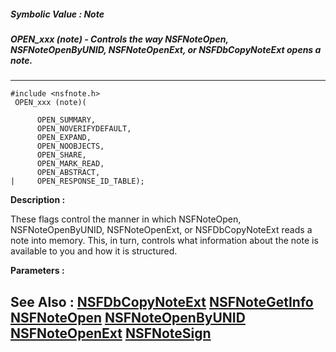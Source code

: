 ##### Symbolic Value : Note
##### OPEN_xxx (note) - Controls the way NSFNoteOpen, NSFNoteOpenByUNID, NSFNoteOpenExt, or NSFDbCopyNoteExt opens a note.
---
```
#include <nsfnote.h>
 OPEN_xxx (note)(

	  OPEN_SUMMARY,
	  OPEN_NOVERIFYDEFAULT,
	  OPEN_EXPAND,
	  OPEN_NOOBJECTS,
	  OPEN_SHARE,
	  OPEN_MARK_READ,
	  OPEN_ABSTRACT,
|	  OPEN_RESPONSE_ID_TABLE);
```
**Description :**

These flags control the manner in which NSFNoteOpen, NSFNoteOpenByUNID, 
NSFNoteOpenExt, or NSFDbCopyNoteExt reads a note into memory.  This, in turn, 
controls what information about the note is available to you and how it is 
structured. 

**Parameters :**



**See Also :**
[NSFDbCopyNoteExt](/domino-c-api-docs/reference/Func/NSFDbCopyNoteExt)
[NSFNoteGetInfo](/domino-c-api-docs/reference/Func/NSFNoteGetInfo)
[NSFNoteOpen](/domino-c-api-docs/reference/Func/NSFNoteOpen)
[NSFNoteOpenByUNID](/domino-c-api-docs/reference/Func/NSFNoteOpenByUNID)
[NSFNoteOpenExt](/domino-c-api-docs/reference/Func/NSFNoteOpenExt)
[NSFNoteSign](/domino-c-api-docs/reference/Func/NSFNoteSign)
---
